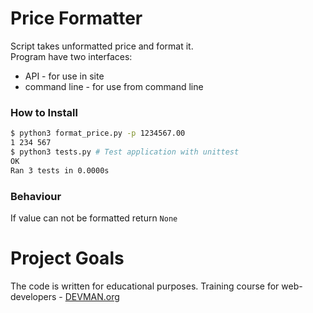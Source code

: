 # Price Formatter

Script takes unformatted price and format it.<br>
Program have two interfaces:
* API - for use in site
* command line - for use from command line

### How to Install

```bash
$ python3 format_price.py -p 1234567.00
1 234 567
$ python3 tests.py # Test application with unittest
OK
Ran 3 tests in 0.0000s 
```

### Behaviour

If value can not be formatted return `None`


# Project Goals

The code is written for educational purposes. Training course for web-developers - [DEVMAN.org](https://devman.org)
